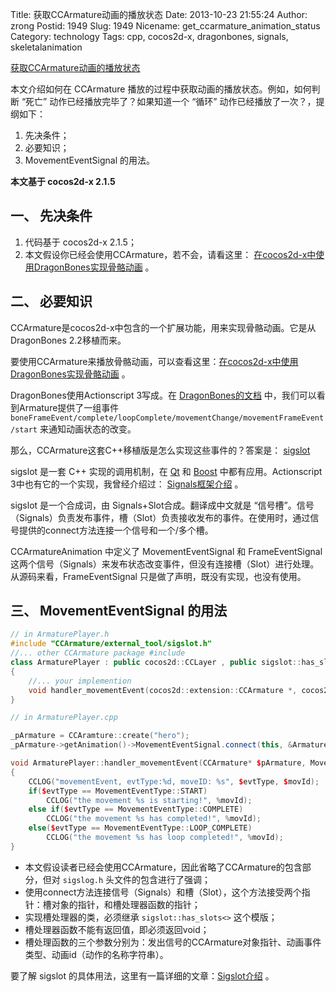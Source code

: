 Title: 获取CCArmature动画的播放状态
Date: 2013-10-23 21:55:24
Author: zrong
Postid: 1949
Slug: 1949
Nicename: get_ccarmature_animation_status
Category: technology
Tags: cpp, cocos2d-x, dragonbones, signals, skeletalanimation

[获取CCArmature动画的播放状态](http://zengrong.net/post/1949.htm)

本文介绍如何在 CCArmature 播放的过程中获取动画的播放状态。例如，如何判断 “死亡” 动作已经播放完毕了？如果知道一个 “循环” 动作已经播放了一次？，提纲如下：

1. 先决条件；
2. 必要知识；
3. MovementEventSignal 的用法。

<!--more-->

**本文基于 cocos2d-x 2.1.5** 

## 一、 先决条件

1. 代码基于 cocos2d-x 2.1.5；
2. 本文假设你已经会使用CCArmature，若不会，请看这里： [在cocos2d-x中使用DragonBones实现骨骼动画][usage] 。

## 二、 必要知识

CCArmature是cocos2d-x中包含的一个扩展功能，用来实现骨骼动画。它是从DragonBones 2.2移植而来。

要使用CCArmature来播放骨骼动画，可以查看这里：[在cocos2d-x中使用DragonBones实现骨骼动画][usage] 。

DragonBones使用Actionscript 3写成。在 [DragonBones的文档][dbevent] 中，我们可以看到Armature提供了一组事件 `boneFrameEvent/complete/loopComplete/movementChange/movementFrameEvent/start` 来通知动画状态的改变。

那么，CCArmature这套C++移植版是怎么实现这些事件的？答案是： [sigslot][sigslot] 

sigslot 是一套 C++ 实现的调用机制，在 [Qt][qt] 和 [Boost][signals] 中都有应用。Actionscript 3中也有它的一个实现，我曾经介绍过： [Signals框架介绍][as3signals] 。

sigslot 是一个合成词，由 Signals+Slot合成。翻译成中文就是 “信号槽”。信号（Signals）负责发布事件，槽（Slot）负责接收发布的事件。在使用时，通过信号提供的connect方法连接一个信号和一个/多个槽。

CCArmatureAnimation 中定义了 MovementEventSignal 和 FrameEventSignal 这两个信号（Signals）来发布状态改变事件，但没有连接槽（Slot）进行处理。从源码来看，FrameEventSignal 只是做了声明，既没有实现，也没有使用。

## 三、 MovementEventSignal 的用法

``` c++
// in ArmaturePlayer.h
#include "CCArmature/external_tool/sigslot.h"
//... other CCArmature package #include
class ArmaturePlayer : public cocos2d::CCLayer , public sigslot::has_slots<>
{
	//... your implemention
	void handler_movementEvent(cocos2d::extension::CCArmature *, cocos2d::extension::MovementEventType, const char *);
}

// in ArmaturePlayer.cpp

_pArmature = CCAramture::create("hero");
_pArmature->getAnimation()->MovementEventSignal.connect(this, &ArmaturePlayer::handler_movementEvent);

void ArmaturePlayer::handler_movementEvent(CCArmature* $pArmature, MovementEventType $evtType, const char* $movId)
{
	CCLOG("movementEvent, evtType:%d, moveID: %s", $evtType, $movId);
	if($evtType == MovementEventType::START)
		CCLOG("the movement %s is starting!", %movId);
	else if($evtType == MovementEventType::COMPLETE)
		CCLOG("the movement %s has completed!", %movId);
	else($evtType == MovementEventType::LOOP_COMPLETE)
		CCLOG("the movement %s has loop completed!", %movId);
}
```

- 本文假设读者已经会使用CCArmature，因此省略了CCArmature的包含部分，但对 `sigslog.h` 头文件的包含进行了强调；
- 使用connect方法连接信号（Signals）和槽（Slot），这个方法接受两个指针：槽对象的指针，和槽处理器函数的指针；
- 实现槽处理器的类，必须继承 `sigslot::has_slots<>` 这个模版；
- 槽处理器函数不能有返回值，即必须返回void；
- 槽处理函数的三个参数分别为：发出信号的CCArmature对象指针、动画事件类型、动画id（动作的名称字符串）。

要了解 sigslot 的具体用法，这里有一篇详细的文章：[Sigslot介绍][usagesigslot] 。

[usage]: http://zengrong.net/post/1911.htm
[dbevent]: http://dragonbones.github.io/asdoc/V2/dragonBones/Armature.html
[sigslot]: http://sigslot.sourceforge.net/
[usagesigslot]: http://blog.csdn.net/smallcraft/article/details/2237802
[signals]: http://www.boost.org/doc/libs/1_54_0/doc/html/signals.html
[qt]: http://qt-project.org/
[as3signals]: http://zengrong.net/post/1504.htm

